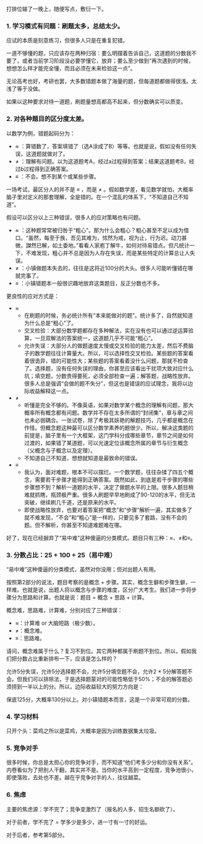 打排位输了一晚上，随便写点，敷衍一下。

### 1. 学习模式有问题：刷题太多，总结太少。

应试的本质是刻意练习，但很多人只是在重复犯错。

一道不够懂的题，只应该存在两种归宿：要么明摆着告诉自己，这道题的分数我不要了，或者当前学习阶段没必要学懂它，放弃；要么至少做到“再次遇到的时候，想想怎么样才能完全懂，而且必须在未来检验这一点”。

无论高考也好，考研也罢，大多数错题本做了海量的题，但每道题都做得很浅。太浅了等于没做。

如果以这种要求对待一道题，刷题量想高都高不起来，但分数确实可以质变。

### 2. 对各种题目的区分度太差。

以数学为例，错题起码分为：

- ≈ ：算错数了，答案填错了（选A涂成了B）等等。也就是说，假如没有任何失误，这道题就做对了。
- ≠ ：理解有问题。以为这道题考A，经过a过程得到答案；结果这道题考B，经过b过程得到正确答案。
- ≡ ：不会。想不到某个或某些步骤。

一场考试，最区分人的并不是 ≡ ，而是 ≠ 。假如数学差，看见数学就怕，大概率脑子里对定义的那套理解，全是错的。在一个混乱的体系下，“不知道自己不知道”。

假设可以区分以上三种错误，很多人的应对策略也有问题。

- ≈ ：这种题常常被归咎于“粗心”。那为什么会粗心？粗心甚至不足以成为借口。“虽然，每至于族，吾见其难为，怵然为戒，视为止，行为迟。动刀甚微，謋然已解，如土委地。”看看人家庖丁解牛，如何对待易错点。但凡统计一下，不难发现，粗心并不总是因为人存在失误，而是某些特定的计算总让人失误。
- ≠ ：小镇做题本失去的，往往是这将近100分的大头。很多人可能听懂错在哪就完事了。
- ≡ ：小镇错题本一般很识趣地放弃这类题目，反正分数也不多。

更良性的应对方式是：

- ≈ 
	- 在刷题的时候，务必统计所有“本来能做对的题”。统计多了，自然就知道为什么总是“粗心”了。
	- 交叉检验：大部分数学题都存在多种解法，实在没有也可以通过逆运算验算，一旦双解法的答案统一，这道题几乎不可能“粗心”。
	- 允许失误：大部分人的做题速度太慢或交叉检验的能力太差，然后不费脑子的数学题往往计算量大。所以，可以选择性交叉检验。某些题的答案看着很诡异，错的可能性大；某些题的答案看着没什么问题，那就不检查了。选择题，没有任何失误的理由，你甚至应该看出干扰项大致对应什么坑；填空题，分数贵得要死，必须全部检查一遍；解答题，战略性放弃。很多人总是强调“会做的题不失分”，但这也是错误的应试理念，我将以边际收益解释这一点。
- ≠ 
	- 听懂是完全不够的。不像英语，如果对数学某个概念的理解有问题，那大概率所有概念都有问题。数学并不存在太多所谓的“封闭集”，章与章之间也未必弱耦合。一张试卷，除了考极其妖艳的解题技巧，几乎都是概念在作怪。但概念题这种最可以区分数学素养的题很少。所以，解决这类题的前提是，脑子里有一个大框架，这门学科分成哪些章节，章节之间是如何过渡的，如果错了某道题，可以光速定位该概念所属的章节与衍生概念（父概念与子概念以及定理）。
	- 不知道自己不知道，想想就知道是最致命的错误。
- ≡
	- 我认为，面对难题，根本不可以摆烂。一个数学题，往往杂揉了四五个概念，需要若干步骤才能得到正确答案。既然如此，到底是若干步骤的哪些步骤想不到？解析一道题的水平，决定了做题水平的上限。很多人题目稍难就抓瞎，瓶颈极严重。很多人刷题早早地刷成了90-120的水平，但无法突破，继续刷几千道，还是原来的水平。
	- 即使战略性放弃，也要对着答案把“概念”和“步骤”解析一遍，其实做多了就不难发现，“不会”和“粗心”是一样的，只要见多了套路，没有不会的题。但不解析，你甚至不知道难题难在哪。

好了，现在已经摒弃了“易中难”这种傻逼的分类模式。题目只有三种：≈、≠和≡。

### 3. 分数占比：25 + 100 + 25（易中难）

“易中难”这种傻逼的分类模式，虽然对你没用；但对出题人有用。

按照第2部分的说法，题目考察的是概念 + 步骤。其实，概念生僻和步骤生僻，一样难。也就是说，出题人将以概念与步骤的难度，区分广大考生。我们进一步将步骤分为思路和计算。也就是说：题目 = 概念 + 思路 + 计算。

概念难，思路难，计算难，分别对应了三种错误：

- ≈：计算难 or 大脑短路（极少数）。
- ≠：概念难。
- ≡：思路难。

请问，概念难属于什么？复习不到位。其它两种都属于刷题不到位。所以，假如我们把分数占比重新排布一下，应该是怎么样的？

允许5分失误，允许5分选择题不会，允许5分填空题不会，允许2 * 5分解答题不会。但我们可以排除法，于是选择题蒙对的可能性略低于50%；不会的解答题必须捞到一半以上的分。所以，边际收益较大的努力方向是：

保底125分，大概率130分以上。对小镇错题本而言，这是一个非常可观的分数。

### 4. 学习材料

只开个头：菜鸡之所以是菜鸡，大概率是因为训练数据集太垃圾。

### 5. 竞争对手

很多时候，你总是太担心你的竞争对手，而不知道“他们考多少分和你没有关系”。内卷看似为了把别人干翻，其实并不是。当你的水平高到一定程度，竞争池很小，即使落败，去处也不差。越在乎竞争对手的人，往往越菜。

### 6. 焦虑

主要的焦虑源：学不完了；竞争变激烈了（报名的人多，招生名额砍了）。

对于前者，学不完了 = 学多少是多少，进一寸有一寸的好运。

对于后者，参考第5部分。